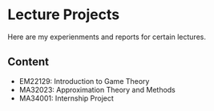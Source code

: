 # Lecture Projects
Here are my experienments and reports for certain lectures. 

## Content

- EM22129: Introduction to Game Theory
- MA32023: Approximation Theory and Methods
- MA34001: Internship Project
